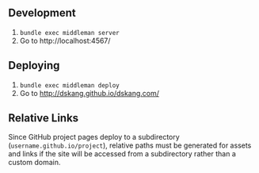 ## Development

1. `bundle exec middleman server`
2. Go to http://localhost:4567/

## Deploying

1. `bundle exec middleman deploy`
2. Go to http://dskang.github.io/dskang.com/

## Relative Links

Since GitHub project pages deploy to a subdirectory (`username.github.io/project`), relative paths must be generated for assets and links if the site will be accessed from a subdirectory rather than a custom domain.
